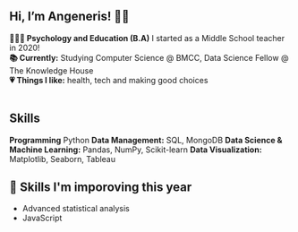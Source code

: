 ## Hi, I’m Angeneris! 👋🏽<br>

**👩🏾‍🎓 Psychology and Education (B.A)** I started as a Middle School teacher in 2020!<br> 
**📚 Currently:** Studying Computer Science @ BMCC, Data Science Fellow @ The Knowledge House <br>
**💗 Things I like:** health, tech and making good choices <br> 
<br>
## Skills
**Programming** Python 
**Data Management:** SQL, MongoDB
**Data Science & Machine Learning:** Pandas, NumPy, Scikit-learn
**Data Visualization:** Matplotlib, Seaborn, Tableau
<br>
## 🌱 Skills I'm imporoving this year
- Advanced statistical analysis 
- JavaScript 


